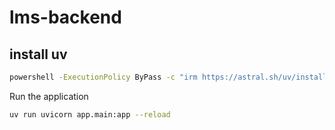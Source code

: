# lms-backend

## install uv

```bash
powershell -ExecutionPolicy ByPass -c "irm https://astral.sh/uv/install.ps1 | iex"
```

Run the application

```bash
uv run uvicorn app.main:app --reload
```
